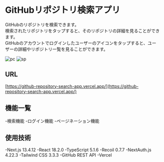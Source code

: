# GitHubリポジトリ検索アプリ

GitHubのリポジトリを検索できます。<br>
検索されたリポジトリをタップすると、そのリポジトリの詳細を見ることができます。<br>
GitHubのアカウントでログインしたユーザーのアイコンをタップすると、ユーザーの詳細やリポジトリ一覧を見ることができます。<br>

![pc](https://github.com/kazuki-takane/github-repository-search-app/assets/119714353/6306b5da-ad5a-4cb0-983f-c612dc5cd39a)
![sp](https://github.com/kazuki-takane/github-repository-search-app/assets/119714353/1752175b-5a1f-48cc-968c-d6ef6571bbfb)

## URL
[https://github-repository-search-app.vercel.app/](https://github-repository-search-app.vercel.app/)

## 機能一覧
-検索機能
-ログイン機能
-ページネーション機能

## 使用技術
-Next.js 13.4.12
-React 18.2.0
-TypeScript 5.1.6
-Recoil 0.7.7
-NextAuth.js 4.22.3
-Tailwind CSS 3.3.3
-GitHub REST API
-Vercel
